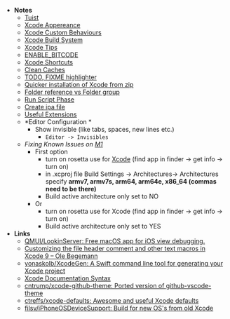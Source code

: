- **Notes**
	- [Tuist](Tuist.md)
	- [Xcode Appereance](Xcode%20Appereance.md)
	- [Xcode Custom Behaviours](Xcode%20Custom%20Behaviours.md)
	- [Xcode Build System](Xcode/Xcode%20Build%20System.md)
	- [Xcode Tips](Xcode%20Tips.md)
	- [ENABLE_BITCODE](Xcode/ENABLE_BITCODE.md)
	- [Xcode Shortcuts](Xcode/Xcode%20Shortcuts.md)
	- [Clean Caches](Xcode/Clean%20Caches.md)
	- [TODO, FIXME highlighter](Xcode/TODO,%20FIXME%20highlighter.md)
	- [Quicker installation of Xcode from zip](Xcode/Quicker%20installation%20of%20Xcode%20from%20zip.md)
	- [Folder reference vs Folder group](Xcode/Folder%20reference%20vs%20Folder%20group.md)
	- [Run Script Phase](Xcode/Run%20Script%20Phase.md)
	- [Create ipa file](Xcode/Create%20ipa%20file.md)
	- [Useful Extensions](Xcode/Useful%20Extensions.md)
	- *Editor Configuration *
		- Show invisible (like tabs, spaces, new lines etc.)
			- `Editor -> Invisibles` 
	- *Fixing Known Issues on [M1](../../../../Hardware/Architectures/ARM/M1.md)*
		- First option
			- turn on rosetta use for [Xcode](Xcode.md)  (find app in finder -> get info -> turn on)
			- in .xcproj file Build Settings -> Architectures-> Architectures specify **armv7, armv7s, arm64, arm64e, x86_64 (commas need to be there)**
			- Build active architecture only set to NO
		- Or
			- turn on rosetta use for Xcode (find app in finder -> get info -> turn on)
			- Build active architecture only set to YES
- **Links**
	- [QMUI/LookinServer: Free macOS app for iOS view debugging.](https://github.com/QMUI/LookinServer)
	- [Customizing the file header comment and other text macros in Xcode 9 – Ole Begemann](https://oleb.net/blog/2017/07/xcode-9-text-macros)
	- [yonaskolb/XcodeGen: A Swift command line tool for generating your Xcode project](https://github.com/yonaskolb/XcodeGen)
	- [Xcode Documentation Syntax](https://sarunw.com/posts/swift-documentation/)
	- [cntrump/xcode-github-theme: Ported version of github-vscode-theme](https://github.com/cntrump/xcode-github-theme)
	- [ctreffs/xcode-defaults: Awesome and useful Xcode defaults](https://github.com/ctreffs/xcode-defaults)
	- [filsv/iPhoneOSDeviceSupport: Build for new OS's from old Xcode](https://github.com/filsv/iPhoneOSDeviceSupport)
